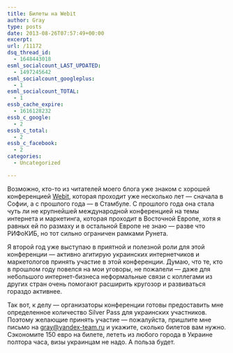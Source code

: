 ```yaml
---
title: Билеты на Webit
author: Gray
type: posts
date: 2013-08-26T07:57:49+00:00
excerpt:
url: /11172
dsq_thread_id:
  - 1648443018
esml_socialcount_LAST_UPDATED:
  - 1497245642
esml_socialcount_googleplus:
  - 1
esml_socialcount_TOTAL:
  - 1
essb_cache_expire:
  - 1616128232
essb_c_google:
  - 2
essb_c_total:
  - 2
essb_c_facebook:
  - 2
categories:
  - Uncategorized

---
```








Возможно, кто-то из читателей моего блога уже знаком с хорошей конференцией [Webit][1], которая проходит уже несколько лет — сначала в Софии, а с прошлого года — в Стамбуле. С прошлого года она стала чуть ли не крупнейшей международной конференцией на темы интернета и маркетинга, которая проходит в Восточной Европе, хотя я равных ей по размаху и в остальной Европе не знаю — разве что РИФоКИБ, но тот сильно ограничен рамками Рунета.

Я второй год уже выступаю в приятной и полезной роли для этой конференции — активно агитирую украинских интернетчиков и маркетологов принять участие в этой конференции. Думаю, что те, кто в прошлом году повелся на мои уговоры, не пожалели — даже для небольшого интернет-бизнеса неформальные связи с коллегами из других стран очень помогают расширить кругозор и развиваться гораздо активнее.

Так вот, к делу — организаторы конференции готовы предоставить мне определенное количество Silver Pass для украинских участников. Поэтому желающие принять участие — пожалуйста, пришлите мне письмо на [gray@yandex-team.ru][2] и укажите, сколько билетов вам нужно. Сэкономите 150 евро на билете, лететь из любого города в Украине полтора часа, визы украинцам не надо. А польза будет.

 [1]: http://webitcongress.com/
 [2]: mailto:gray@yandex-team.ru?Subject=Webit